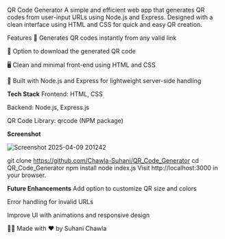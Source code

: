  QR Code Generator
A simple and efficient web app that generates QR codes from user-input URLs using Node.js and Express. Designed with a clean interface using HTML and CSS for quick and easy QR creation.

 Features
🔗 Generates QR codes instantly from any valid link

💾 Option to download the generated QR code

🖥️ Clean and minimal front-end using HTML and CSS

🧩 Built with Node.js and Express for lightweight server-side handling

**Tech Stack**
Frontend: HTML, CSS

Backend: Node.js, Express.js

QR Code Library: qrcode (NPM package)

**Screenshot**

![Screenshot 2025-04-09 201242](https://github.com/user-attachments/assets/52dbcfcf-7436-4d2a-b43e-a1456a0210e8)


git clone https://github.com/Chawla-Suhani/QR_Code_Generator
cd QR_Code_Generator
npm install
node index.js
Visit http://localhost:3000 in your browser.

**Future Enhancements**
Add option to customize QR size and colors

Error handling for invalid URLs

Improve UI with animations and responsive design

🙋‍♀️ Made with ❤️ by Suhani Chawla
